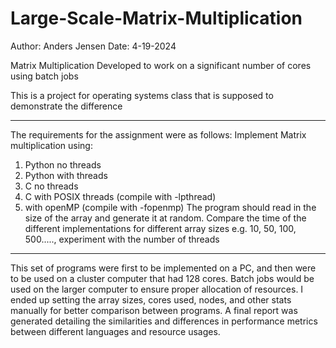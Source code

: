 # Large-Scale-Matrix-Multiplication

Author: Anders Jensen
Date: 4-19-2024

Matrix Multiplication Developed to work on a significant number of cores using batch jobs

This is a project for operating systems class that is supposed to demonstrate the difference 

--------------------------------------------------------------

The requirements for the assignment were as follows:
Implement Matrix multiplication using:
1. Python no threads
2. Python with threads
3. C no threads
4. C with POSIX threads (compile with -lpthread)
5. with openMP (compile with -fopenmp)
The program should read in the size of the array and generate it at random. 
Compare the time of the different implementations for different array sizes e.g. 10, 50, 100, 500....., experiment with the number of threads

--------------------------------------------------------------

This set of programs were first to be implemented on a PC, and then were to be used on a cluster computer that had 128 cores. Batch jobs would be used on the larger computer to ensure proper allocation of resources.
I ended up setting the array sizes, cores used, nodes, and other stats manually for better comparison between programs.
A final report was generated detailing the similarities and differences in performance metrics between different languages and resource usages.
